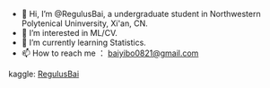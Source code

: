 - 👋 Hi, I’m @RegulusBai, a undergraduate student in Northwestern Polytenical Uninversity, Xi'an, CN.
- 👀 I’m interested in ML/CV.
- 🌱 I’m currently learning Statistics.
- 📫 How to reach me ： baiyibo0821@gmail.com

kaggle: [RegulusBai](https://www.kaggle.com/regulusbai)
<!---
RegulusBai/RegulusBai is a ✨ special ✨ repository because its `README.md` (this file) appears on your GitHub profile.
You can click the Preview link to take a look at your changes.
--->

